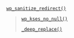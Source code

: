 <p><code><a href="https://developer.wordpress.org/reference/functions/wp_sanitize_redirect/">wp_sanitize_redirect()</a></code></p>

<blockquote>

[`wp_kses_no_null()`](https://developer.wordpress.org/reference/functions/wp_kses_no_null/)

[`_deep_replace()`](https://developer.wordpress.org/reference/functions/_deep_replace/)

</blockquote>